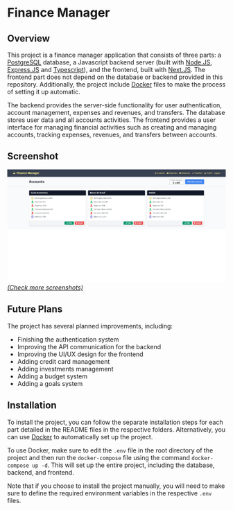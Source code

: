 # Finance Manager

## Overview

This project is a finance manager application that consists of three parts: a [PostgreSQL](https://www.postgresql.org/download/) database, a Javascript backend server (built with [Node.JS](https://nodejs.org/en/download/), [Express.JS](https://expressjs.com/) and [Typescript](https://www.typescriptlang.org/)), and the frontend, built with [Next.JS](https://nextjs.org/). The frontend part does not depend on the database or backend provided in this repository. Additionally, the project include [Docker](https://www.docker.com/products/docker-desktop/) files to make the process of setting it up automatic.

The backend provides the server-side functionality for user authentication, account management, expenses and revenues, and transfers. The database stores user data and all accounts activities. The frontend provides a user interface for managing financial activities such as creating and managing accounts, tracking expenses, revenues, and transfers between accounts.

## Screenshot

![Preview of the Website](website/screenshots/accounts.jpeg)
[*(Check more screenshots)*](./website/screenshots/)

## Future Plans

The project has several planned improvements, including:

- Finishing the authentication system
- Improving the API communication for the backend
- Improving the UI/UX design for the frontend
- Adding credit card management
- Adding investments management
- Adding a budget system
- Adding a goals system

## Installation

To install the project, you can follow the separate installation steps for each part detailed in the README files in the respective folders. Alternatively, you can use [Docker](https://www.docker.com/products/docker-desktop/) to automatically set up the project.

To use Docker, make sure to edit the `.env` file in the root directory of the project and then run the `docker-compose` file using the command `docker-compose up -d`. This will set up the entire project, including the database, backend, and frontend.

Note that if you choose to install the project manually, you will need to make sure to define the required environment variables in the respective `.env` files.
